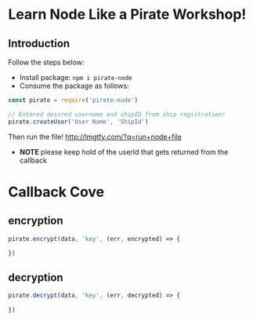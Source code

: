 # Learn Node Like a Pirate Workshop!

## Introduction

Follow the steps below:
* Install package: `npm i pirate-node`
* Consume the package as follows:
```js
const pirate = require('pirate-node')

// Entered desired username and shipID from ship registration!
pirate.createUser('User Name', 'ShipId')
```

Then run the file! http://lmgtfy.com/?q=run+node+file

* **NOTE** please keep hold of the userId that gets returned from the callback

# Callback Cove

## encryption
```js
pirate.encrypt(data, 'key', (err, encrypted) => {

})
```

## decryption
```js
pirate.decrypt(data, 'key', (err, decrypted) => {
  
})
```
